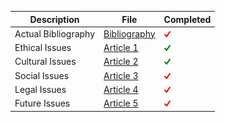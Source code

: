 | Description | File | Completed |
| ----------- | ---- | --------- |
| Actual Bibliography | [Bibliography](./Bibliography2) | <img src="https://github.com/ACHarrison32/4883-PT-Harrison/blob/main/images.png" width="10"> |
| Ethical Issues | [Article 1](https://github.com/ACHarrison32/4991-Seminar-Social-Responsibilty/blob/main/Assignments/Bibliography_2/Article1.pdf) | <img src="https://github.com/ACHarrison32/4883-PT-Harrison/blob/main/index.png" width="10"> |
| Cultural Issues | [Article 2](https://onlinelibrary.wiley.com/doi/epdf/10.1002/aepp.13104) | <img src="https://github.com/ACHarrison32/4883-PT-Harrison/blob/main/index.png" width="10"> |
| Social Issues | [Article 3](./Article3) | <img src="https://github.com/ACHarrison32/4883-PT-Harrison/blob/main/images.png" width="10"> |
| Legal Issues | [Article 4](./Article4) | <img src="https://github.com/ACHarrison32/4883-PT-Harrison/blob/main/images.png" width="10"> |
| Future Issues | [Article 5](./Article5) | <img src="https://github.com/ACHarrison32/4883-PT-Harrison/blob/main/images.png" width="10"> |
